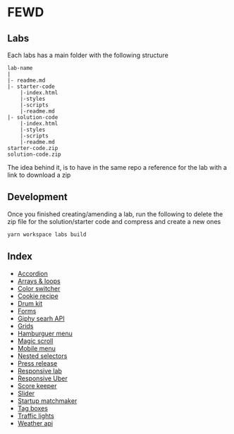 # FEWD

## Labs

Each labs has a main folder with the following structure

```text
lab-name
|
|- readme.md
|- starter-code
    |-index.html
    |-styles
    |-scripts
    |-readme.md
|- solution-code
    |-index.html
    |-styles
    |-scripts
    |-readme.md
starter-code.zip
solution-code.zip
```

The idea behind it, is to have in the same repo a reference for the lab with a link to download a zip

## Development

Once you finished creating/amending a lab, run the following to delete the zip file for the solution/starter code and compress and create a new ones

```sh
yarn workspace labs build
```

## Index

- [Accordion](./accordion)
- [Arrays & loops](./array-loops)
- [Color switcher](./color-switcher)
- [Cookie recipe](./cookie-recipe)
- [Drum kit](./drum-kit)
- [Forms](./forms)
- [Giphy searh API](./giphy-search-api)
- [Grids](./grid)
- [Hamburguer menu](./hamburguer-menu)
- [Magic scroll](./magic-scroll)
- [Mobile menu](./mobile-menu)
- [Nested selectors](./nested-selectors)
- [Press release](./press-release)
- [Responsive lab](./responsive-lab)
- [Responsive Uber](./responsive-uber)
- [Score keeper](./score-keeper)
- [Slider](./slider)
- [Startup matchmaker](./startup-matchmaker)
- [Tag boxes](./tag-boxes)
- [Traffic lights](./traffic-lights)
- [Weather api](./weather-api)
